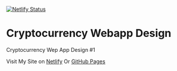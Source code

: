 [![Netlify Status](https://api.netlify.com/api/v1/badges/21f2a82c-64a7-4255-a509-e7fff838e4ae/deploy-status)](https://app.netlify.com/sites/cryptowebdesign/deploys)

# Cryptocurrency Webapp Design
Cryptocurrency Wep App Design #1

Visit My Site on [Netlify](https://cryptowebdesign.netlify.com/) Or [GitHub Pages](https://pysabry.github.io/cryptocurrency-webapp-design/)
